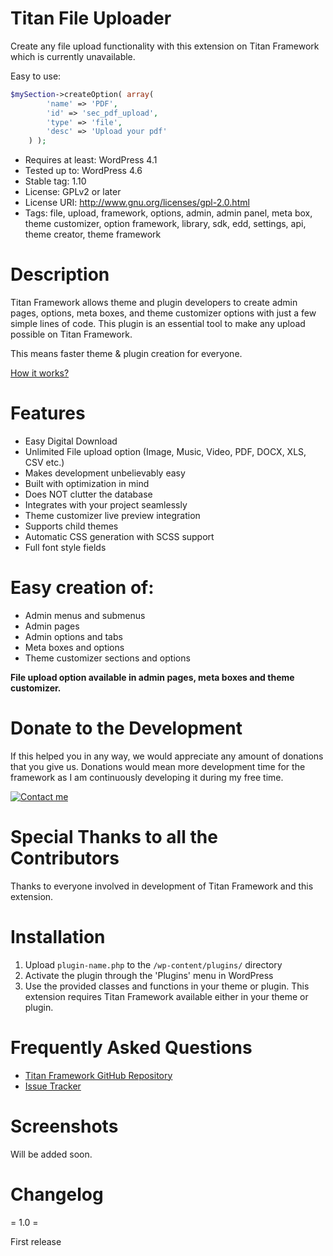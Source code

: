# Titan File Uploader
Create any file upload functionality with this extension on Titan Framework which is currently unavailable.

Easy to use:
````php
$mySection->createOption( array(
		'name' => 'PDF',
		'id' => 'sec_pdf_upload',
		'type' => 'file',
		'desc' => 'Upload your pdf'
	) );
````

* Requires at least: WordPress 4.1
* Tested up to: WordPress 4.6
* Stable tag: 1.10
* License: GPLv2 or later
* License URI: http://www.gnu.org/licenses/gpl-2.0.html
* Tags: file, upload, framework, options, admin, admin panel, meta box, theme customizer, option framework, library, sdk, edd, settings, api, theme creator, theme framework

# Description

Titan Framework allows theme and plugin developers to create admin pages, options, meta boxes, and theme customizer options with just a few simple lines of code. This plugin is an essential tool to make any upload possible on Titan Framework.

This means faster theme & plugin creation for everyone.

[How it works?](https://github.com/hsleonis/titan-file-upload)

# Features

* Easy Digital Download
* Unlimited File upload option (Image, Music, Video, PDF, DOCX, XLS, CSV etc.)
* Makes development unbelievably easy
* Built with optimization in mind
* Does NOT clutter the database
* Integrates with your project seamlessly
* Theme customizer live preview integration
* Supports child themes
* Automatic CSS generation with SCSS support
* Full font style fields

# Easy creation of:

* Admin menus and submenus
* Admin pages
* Admin options and tabs
* Meta boxes and options
* Theme customizer sections and options

**File upload option available in admin pages, meta boxes and theme customizer.**

# Donate to the Development

If this helped you in any way, we would appreciate any amount of donations that you give us. Donations would mean more development time for the framework as I am continuously developing it during my free time.

[![Contact me](https://www.paypalobjects.com/en_US/i/btn/btn_donateCC_LG.gif)](mailto:hsleonis2@gmail.com)

# Special Thanks to all the Contributors

Thanks to everyone involved in development of Titan Framework and this extension.

# Installation

1. Upload `plugin-name.php` to the `/wp-content/plugins/` directory
2. Activate the plugin through the 'Plugins' menu in WordPress
3. Use the provided classes and functions in your theme or plugin. This extension requires Titan Framework available either in your theme or plugin.

# Frequently Asked Questions

* [Titan Framework GitHub Repository](https://github.com/hsleonis/titan-file-upload)
* [Issue Tracker](https://github.com/hsleonis/titan-file-upload/issues)

# Screenshots

Will be added soon.

# Changelog

= 1.0 =

First release
